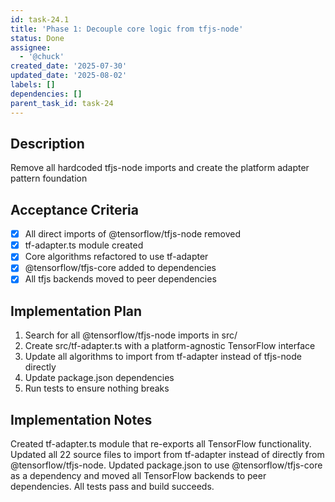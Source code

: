 ```yaml
---
id: task-24.1
title: 'Phase 1: Decouple core logic from tfjs-node'
status: Done
assignee:
  - '@chuck'
created_date: '2025-07-30'
updated_date: '2025-08-02'
labels: []
dependencies: []
parent_task_id: task-24
---
```


## Description

Remove all hardcoded tfjs-node imports and create the platform adapter pattern foundation

## Acceptance Criteria

- [x] All direct imports of @tensorflow/tfjs-node removed
- [x] tf-adapter.ts module created
- [x] Core algorithms refactored to use tf-adapter
- [x] @tensorflow/tfjs-core added to dependencies
- [x] All tfjs backends moved to peer dependencies

## Implementation Plan

1. Search for all @tensorflow/tfjs-node imports in src/
2. Create src/tf-adapter.ts with a platform-agnostic TensorFlow interface
3. Update all algorithms to import from tf-adapter instead of tfjs-node directly
4. Update package.json dependencies
5. Run tests to ensure nothing breaks

## Implementation Notes

Created tf-adapter.ts module that re-exports all TensorFlow functionality. Updated all 22 source files to import from tf-adapter instead of directly from @tensorflow/tfjs-node. Updated package.json to use @tensorflow/tfjs-core as a dependency and moved all TensorFlow backends to peer dependencies. All tests pass and build succeeds.
